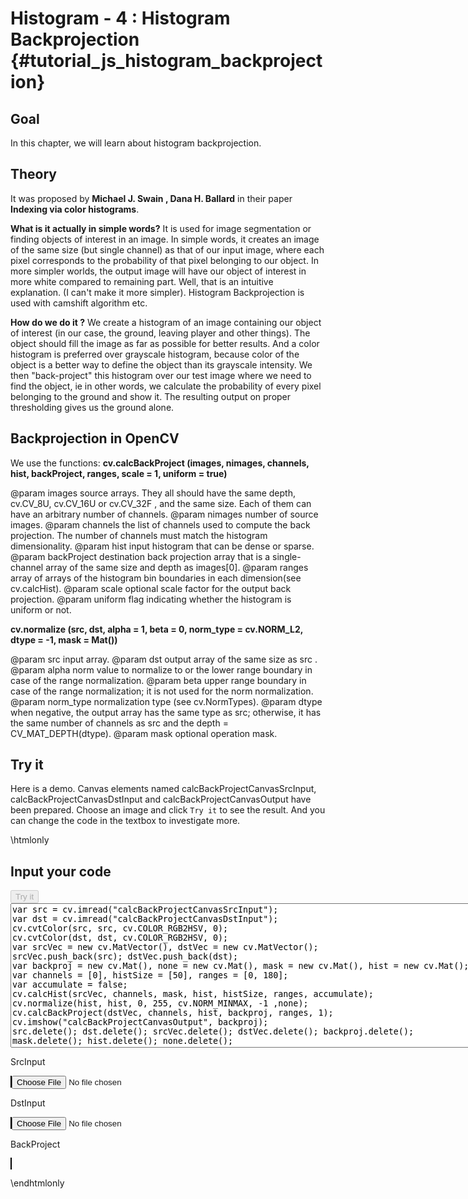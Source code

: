 Histogram - 4 : Histogram Backprojection {#tutorial_js_histogram_backprojection}
========================================

Goal
----

In this chapter, we will learn about histogram backprojection.

Theory
------

It was proposed by **Michael J. Swain , Dana H. Ballard** in their paper **Indexing via color
histograms**.

**What is it actually in simple words?** It is used for image segmentation or finding objects of
interest in an image. In simple words, it creates an image of the same size (but single channel) as
that of our input image, where each pixel corresponds to the probability of that pixel belonging to
our object. In more simpler worlds, the output image will have our object of interest in more white
compared to remaining part. Well, that is an intuitive explanation. (I can't make it more simpler).
Histogram Backprojection is used with camshift algorithm etc.

**How do we do it ?** We create a histogram of an image containing our object of interest (in our
case, the ground, leaving player and other things). The object should fill the image as far as
possible for better results. And a color histogram is preferred over grayscale histogram, because
color of the object is a better way to define the object than its grayscale intensity. We then
"back-project" this histogram over our test image where we need to find the object, ie in other
words, we calculate the probability of every pixel belonging to the ground and show it. The
resulting output on proper thresholding gives us the ground alone.

Backprojection in OpenCV
------------------------

We use the functions: **cv.calcBackProject (images, nimages, channels, hist, backProject, ranges, scale = 1, uniform = true)** 

@param images       source arrays. They all should have the same depth, cv.CV_8U, cv.CV_16U or cv.CV_32F , and the same size. Each of them can have an arbitrary number of channels.
@param nimages      number of source images.
@param channels     the list of channels used to compute the back projection. The number of channels must match the histogram dimensionality. 
@param hist         input histogram that can be dense or sparse.
@param backProject  destination back projection array that is a single-channel array of the same size and depth as images[0].
@param ranges       array of arrays of the histogram bin boundaries in each dimension(see cv.calcHist).
@param scale        optional scale factor for the output back projection.
@param uniform      flag indicating whether the histogram is uniform or not.

**cv.normalize (src, dst, alpha = 1, beta = 0, norm_type = cv.NORM_L2, dtype = -1, mask = Mat())** 

@param src        input array.
@param dst        output array of the same size as src .
@param alpha      norm value to normalize to or the lower range boundary in case of the range normalization.
@param beta       upper range boundary in case of the range normalization; it is not used for the norm normalization.
@param norm_type  normalization type (see cv.NormTypes).
@param dtype      when negative, the output array has the same type as src; otherwise, it has the same number of channels as src and the depth = CV_MAT_DEPTH(dtype).
@param mask       optional operation mask.

Try it
------

Here is a demo. Canvas elements named calcBackProjectCanvasSrcInput, calcBackProjectCanvasDstInput and calcBackProjectCanvasOutput have been prepared. Choose an image and
click `Try it` to see the result. And you can change the code in the textbox to investigate more.


\htmlonly
<!DOCTYPE html>
<head>
<style>
canvas {
    border: 1px solid black;
}
.err {
    color: red;
}
</style>
</head>
<body>
<div id="calcBackProjectCodeArea">
<h2>Input your code</h2>
<button id="calcBackProjectTryIt" disabled="true" onclick="calcBackProjectExecuteCode()">Try it</button><br>
<textarea rows="15" cols="90" id="calcBackProjectTestCode" spellcheck="false">
var src = cv.imread("calcBackProjectCanvasSrcInput");
var dst = cv.imread("calcBackProjectCanvasDstInput");
cv.cvtColor(src, src, cv.COLOR_RGB2HSV, 0);
cv.cvtColor(dst, dst, cv.COLOR_RGB2HSV, 0);
var srcVec = new cv.MatVector(), dstVec = new cv.MatVector();
srcVec.push_back(src); dstVec.push_back(dst);
var backproj = new cv.Mat(), none = new cv.Mat(), mask = new cv.Mat(), hist = new cv.Mat();
var channels = [0], histSize = [50], ranges = [0, 180];
var accumulate = false;
cv.calcHist(srcVec, channels, mask, hist, histSize, ranges, accumulate);
cv.normalize(hist, hist, 0, 255, cv.NORM_MINMAX, -1 ,none);
cv.calcBackProject(dstVec, channels, hist, backproj, ranges, 1);
cv.imshow("calcBackProjectCanvasOutput", backproj);
src.delete(); dst.delete(); srcVec.delete(); dstVec.delete(); backproj.delete(); mask.delete(); hist.delete(); none.delete();
</textarea>
<p class="err" id="calcBackProjectErr"></p>
</div>
<div id="calcBackProjectShowcase">
    <div>
   	    <p>SrcInput</p>
        <canvas id="calcBackProjectCanvasSrcInput"></canvas>
        <input type="file" id="calcBackProjectSrcInput" name="file" />
    </div>
    <div>
    	<p>DstInput</p>
        <canvas id="calcBackProjectCanvasDstInput"></canvas>
        <input type="file" id="calcBackProjectDstInput" name="file" />
    </div>
    <div>
    	<p>BackProject</p>
        <canvas id="calcBackProjectCanvasOutput"></canvas>
    </div>
</div>
<script src="utils.js"></script>
<script async src="opencv.js" id="opencvjs"></script>
<script>
function calcBackProjectExecuteCode() {
    var calcBackProjectText = document.getElementById("calcBackProjectTestCode").value;
    try {
        eval(calcBackProjectText);
        document.getElementById("calcBackProjectErr").innerHTML = " ";
    } catch(err) {
        document.getElementById("calcBackProjectErr").innerHTML = err;
    }
}

loadImageToCanvas("handSrc.jpg", "calcBackProjectCanvasSrcInput");
loadImageToCanvas("handDst.jpg", "calcBackProjectCanvasDstInput");

var calcBackProjectSrcInputElement = document.getElementById("calcBackProjectSrcInput");
calcBackProjectSrcInputElement.addEventListener("change", calcBackProjectSrcHandleFiles, false);
function calcBackProjectSrcHandleFiles(e) {
    var calcBackProjectSrcUrl = URL.createObjectURL(e.target.files[0]);
    loadImageToCanvas(calcBackProjectSrcUrl, "calcBackProjectCanvasSrcInput");
}

var calcBackProjectDstInputElement = document.getElementById("calcBackProjectDstInput");
calcBackProjectDstInputElement.addEventListener("change", calcBackProjectDstHandleFiles, false);
function calcBackProjectDstHandleFiles(e) {
    var calcBackProjectDstUrl = URL.createObjectURL(e.target.files[0]);
    loadImageToCanvas(calcBackProjectDstUrl, "calcBackProjectCanvasDstInput");
}

function onReady() {
    document.getElementById("calcBackProjectTryIt").disabled = false;
}
if (typeof cv !== 'undefined') {
    onReady();
} else {
    document.getElementById("opencvjs").onload = onReady;
}
</script>
</body>
\endhtmlonly